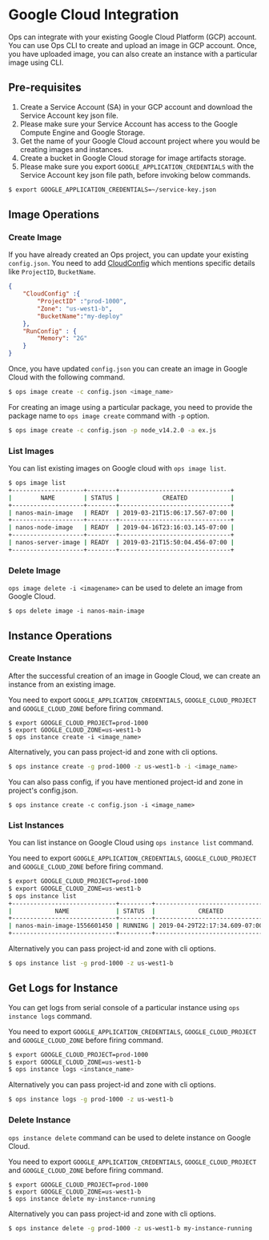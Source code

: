 Google Cloud Integration
========================

Ops can integrate with your existing Google Cloud Platform (GCP) account. You can use Ops CLI to create and upload an image in GCP account.
Once, you have uploaded image, you can also create an instance with a particular image using CLI.

## Pre-requisites

1. Create a Service Account (SA) in your GCP account and download the Service Account key json file.
2. Please make sure your Service Account has access to the Google Compute Engine and Google Storage.
3. Get the name of your Google Cloud account project where you would be creating images and instances.
4. Create a bucket in Google Cloud storage for image artifacts storage.
5. Please make sure you export `GOOGLE_APPLICATION_CREDENTIALS` with the Service Account key json file path, before invoking below commands.
```sh
$ export GOOGLE_APPLICATION_CREDENTIALS=~/service-key.json
```

## Image Operations
### Create Image

If you have already created an Ops project, you can update your existing `config.json`.
You need to add [CloudConfig](configuration.md#cloudconfig) which mentions specific details like `ProjectID`, `BucketName`.

```json
{
    "CloudConfig" :{
        "ProjectID" :"prod-1000",
        "Zone": "us-west1-b",
        "BucketName":"my-deploy"
    },
    "RunConfig" : {
        "Memory": "2G"
    }
}
```

Once, you have updated `config.json` you can create an image in Google Cloud with the following command.

```sh
$ ops image create -c config.json <image_name>
```

For creating an image using a particular package, you need to provide the package name to `ops image create` command with `-p` option.

```sh
$ ops image create -c config.json -p node_v14.2.0 -a ex.js
```

### List Images

You can list existing images on Google cloud with `ops image list`.

```sh
$ ops image list
+--------------------+--------+-------------------------------+
|        NAME        | STATUS |            CREATED            |
+--------------------+--------+-------------------------------+
| nanos-main-image   | READY  | 2019-03-21T15:06:17.567-07:00 |
+--------------------+--------+-------------------------------+
| nanos-node-image   | READY  | 2019-04-16T23:16:03.145-07:00 |
+--------------------+--------+-------------------------------+
| nanos-server-image | READY  | 2019-03-21T15:50:04.456-07:00 |
+--------------------+--------+-------------------------------+
```

### Delete Image

`ops image delete -i <imagename>` can be used to delete an image from Google Cloud.

```
$ ops delete image -i nanos-main-image
```

## Instance Operations
### Create Instance

After the successful creation of an image in Google Cloud, we can create an instance from an existing image.

You need to export `GOOGLE_APPLICATION_CREDENTIALS`, `GOOGLE_CLOUD_PROJECT` and `GOOGLE_CLOUD_ZONE` before firing command.

```
$ export GOOGLE_CLOUD_PROJECT=prod-1000
$ export GOOGLE_CLOUD_ZONE=us-west1-b
$ ops instance create -i <image_name>
```

Alternatively, you can pass project-id and zone with cli options.

```sh
$ ops instance create -g prod-1000 -z us-west1-b -i <image_name>
```

You can also pass config, if you have mentioned project-id and zone in project's config.json.
```
$ ops instance create -c config.json -i <image_name>
```

### List Instances

You can list instance on Google Cloud using `ops instance list` command.

You need to export `GOOGLE_APPLICATION_CREDENTIALS`, `GOOGLE_CLOUD_PROJECT` and `GOOGLE_CLOUD_ZONE` before firing command.

```sh
$ export GOOGLE_CLOUD_PROJECT=prod-1000
$ export GOOGLE_CLOUD_ZONE=us-west1-b
$ ops instance list
+-----------------------------+---------+-------------------------------+-------------+--------------+
|            NAME             | STATUS  |            CREATED            | PRIVATE IPS |  PUBLIC IPS  |
+-----------------------------+---------+-------------------------------+-------------+--------------+
| nanos-main-image-1556601450 | RUNNING | 2019-04-29T22:17:34.609-07:00 | 10.240.0.40 | 34.83.204.40 |
+-----------------------------+---------+-------------------------------+-------------+--------------+
```

Alternatively you can pass project-id and zone with cli options.
```sh
$ ops instance list -g prod-1000 -z us-west1-b
```

## Get Logs for Instance

You can get logs from serial console of a particular instance using `ops instance logs` command.

You need to export `GOOGLE_APPLICATION_CREDENTIALS`, `GOOGLE_CLOUD_PROJECT` and `GOOGLE_CLOUD_ZONE` before firing command.

```sh
$ export GOOGLE_CLOUD_PROJECT=prod-1000
$ export GOOGLE_CLOUD_ZONE=us-west1-b
$ ops instance logs <instance_name>
```

Alternatively you can pass project-id and zone with cli options.
```sh
$ ops instance logs -g prod-1000 -z us-west1-b
```

### Delete Instance

`ops instance delete` command can be used to delete instance on Google Cloud.

You need to export `GOOGLE_APPLICATION_CREDENTIALS`, `GOOGLE_CLOUD_PROJECT` and `GOOGLE_CLOUD_ZONE` before firing command.

```
$ export GOOGLE_CLOUD_PROJECT=prod-1000
$ export GOOGLE_CLOUD_ZONE=us-west1-b
$ ops instance delete my-instance-running
```

Alternatively you can pass project-id and zone with cli options.
```sh
$ ops instance delete -g prod-1000 -z us-west1-b my-instance-running
```
